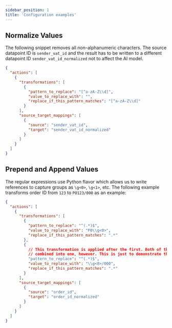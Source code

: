 ```yaml
---
sidebar_position: 1
title: 'Configuration examples'
---
```


## Normalize Values

The following snippet removes all non-alphanumeric characters. The source datapoint ID is `sender_vat_id` and the result has to be written to a different datapoint ID `sender_vat_id_normalized` not to affect the AI model.

```json
{
  "actions": [
    {
      "transformations": [
        {
          "pattern_to_replace": "[^a-zA-Z\\d]",
          "value_to_replace_with": "",
          "replace_if_this_pattern_matches": "[^a-zA-Z\\d]"
        }
      ],
      "source_target_mappings": [
        {
          "source": "sender_vat_id",
          "target": "sender_vat_id_normalized"
        }
      ]
    }
  ]
}
```

## Prepend and Append Values

The regular expressions use Python flavor which allows us to write references to capture groups as `\g<0>`, `\g<1>`, etc. The following example transforms order ID from `123` to `PO123/000` as an example:

```json
{
  "actions": [
    {
      "transformations": [
        {
          "pattern_to_replace": "^(.*)$",
          "value_to_replace_with": "PO\\g<0>",
          "replace_if_this_pattern_matches": ".*"
        },
        {
          // This transformation is applied after the first. Both of these transformations could be
          // combined into one, however. This is just to demonstrate that multiple transformations:
          "pattern_to_replace": "^(.*)$",
          "value_to_replace_with": "\\g<0>/000",
          "replace_if_this_pattern_matches": ".*"
        }
      ],
      "source_target_mappings": [
        {
          "source": "order_id",
          "target": "order_id_normalized"
        }
      ]
    }
  ]
}
```
